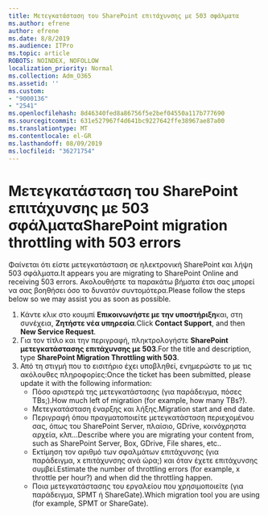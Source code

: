 ```yaml
---
title: Μετεγκατάσταση του SharePoint επιτάχυνσης με 503 σφάλματα
ms.author: efrene
author: efrene
ms.date: 8/8/2019
ms.audience: ITPro
ms.topic: article
ROBOTS: NOINDEX, NOFOLLOW
localization_priority: Normal
ms.collection: Adm_O365
ms.assetid: ''
ms.custom:
- "9000136"
- "2541"
ms.openlocfilehash: 8d46340fed8a86756f5e2bef04550a117b777690
ms.sourcegitcommit: 631e527967f4d641bc9227642ffe38967ae87a00
ms.translationtype: MT
ms.contentlocale: el-GR
ms.lasthandoff: 08/09/2019
ms.locfileid: "36271754"
---
```

# <a name="sharepoint-migration-throttling-with-503-errors"></a><span data-ttu-id="9fc8a-102">Μετεγκατάσταση του SharePoint επιτάχυνσης με 503 σφάλματα</span><span class="sxs-lookup"><span data-stu-id="9fc8a-102">SharePoint migration throttling with 503 errors</span></span>

<span data-ttu-id="9fc8a-103">Φαίνεται ότι είστε μετεγκατάσταση σε ηλεκτρονική SharePoint και λήψη 503 σφάλματα.</span><span class="sxs-lookup"><span data-stu-id="9fc8a-103">It appears you are migrating to SharePoint Online and receiving 503 errors.</span></span> <span data-ttu-id="9fc8a-104">Ακολουθήστε τα παρακάτω βήματα έτσι σας μπορεί να σας βοηθήσει όσο το δυνατόν συντομότερα.</span><span class="sxs-lookup"><span data-stu-id="9fc8a-104">Please follow the steps below so we may assist you as soon as possible.</span></span> 

1. <span data-ttu-id="9fc8a-105">Κάντε κλικ στο κουμπί **Επικοινωνήστε με την υποστήριξη**και, στη συνέχεια, **Ζητήστε νέα υπηρεσία**.</span><span class="sxs-lookup"><span data-stu-id="9fc8a-105">Click **Contact Support**, and then **New Service Request**.</span></span>
2. <span data-ttu-id="9fc8a-106">Για τον τίτλο και την περιγραφή, πληκτρολογήστε **SharePoint μετεγκατάστασης επιτάχυνσης με 503**.</span><span class="sxs-lookup"><span data-stu-id="9fc8a-106">For the title and description, type **SharePoint Migration Throttling with 503**.</span></span>
3. <span data-ttu-id="9fc8a-107">Από τη στιγμή που το εισιτήριο έχει υποβληθεί, ενημερώστε το με τις ακόλουθες πληροφορίες:</span><span class="sxs-lookup"><span data-stu-id="9fc8a-107">Once the ticket has been submitted, please update it with the following information:</span></span>
    - <span data-ttu-id="9fc8a-108">Πόσο αριστερά της μετεγκατάστασης (για παράδειγμα, πόσες TBs;).</span><span class="sxs-lookup"><span data-stu-id="9fc8a-108">How much left of migration (for example, how many TBs?).</span></span>
    - <span data-ttu-id="9fc8a-109">Μετεγκατάσταση έναρξης και λήξης.</span><span class="sxs-lookup"><span data-stu-id="9fc8a-109">Migration start and end date.</span></span>
    - <span data-ttu-id="9fc8a-110">Περιγραφή όπου πραγματοποιείτε μετεγκατάσταση περιεχομένου σας, όπως του SharePoint Server, πλαίσιο, GDrive, κοινόχρηστα αρχεία, κλπ...</span><span class="sxs-lookup"><span data-stu-id="9fc8a-110">Describe where you are migrating your content from, such as SharePoint Server, Box, GDrive, File shares, etc..</span></span>
    - <span data-ttu-id="9fc8a-111">Εκτίμηση τον αριθμό των σφαλμάτων επιτάχυνσης (για παράδειγμα, x επιτάχυνσης ανά ώρα;) και όταν έχετε επιτάχυνσης συμβεί.</span><span class="sxs-lookup"><span data-stu-id="9fc8a-111">Estimate the number of throttling errors (for example, x throttle per hour?) and when did the throttling happen.</span></span>
    - <span data-ttu-id="9fc8a-112">Ποια μετεγκατάστασης του εργαλείου που χρησιμοποιείτε (για παράδειγμα, SPMT ή ShareGate).</span><span class="sxs-lookup"><span data-stu-id="9fc8a-112">Which migration tool you are using (for example, SPMT or ShareGate).</span></span>


